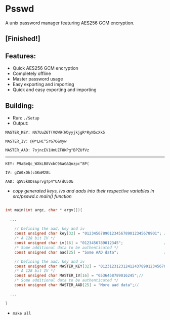 # Psswd
A unix password manager featuring AES256 GCM encryption.
## [Finished!]
## Features:
* Quick AES256 GCM encryption
* Completely offline
* Master password usage
* Easy exporting and importing
* Quick and easy exporting and importing

## Building:
* Run: `./Setup`
* Output:

`MASTER_KEY: NA7UuZ6T(VQW9(WDyyjkjgR*RyN5cXk5`

`MASTER_IV: @@*LHC^5rG7O&myw`

`MASTER_AAD: 7ojncEV1HmUZF8KPg^BPZUfVz`

___________________________________________

`KEY: P9aBeQc_WXkLB8VxbC96aG&Qnzpc^8P(`

`IV: gZA0xOh(cGKmM28L`

`AAD: qSV5kUDs&prvgTp4^UA(dU5O&`
        

* *copy generated keys, ivs and aads into their respective variables in src/psswd.c main() function*

```c

int main(int argc, char * argv[]){
  
  ...
  
	// Defining the aad, key and iv
	const unsigned char key[32] = "01234567890123456789012345678901"; // Replace with KEY
	/* A 128 bit IV */
	const unsigned char iv[16] = "0123456789012345";                  // Replace With IV
	/* Some additional data to be authenticated */
	const unsigned char aad[25] = "Some AAD data";                    // Replace with AAD

	// Defining the aad, key and iv
	const unsigned char MASTER_KEY[32] = "01231231231241243789012345678901"; // Replace with MASTER_KEY
	/* A 128 bit IV */
	const unsigned char MASTER_IV[16] = "6536458789016245";//                   Replace with MASTER_IV
	/* Some additional data to be authenticated */
	const unsigned char MASTER_AAD[25] = "More aad data";//                     Replace with MASTER_AAD

  ...

}

```

* `make all`
